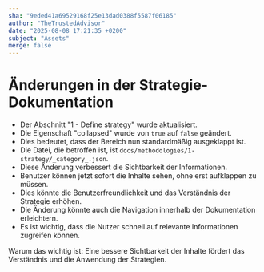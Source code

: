 ```yaml
---
sha: "9eded41a69529168f25e13dad0388f5587f06185"
author: "TheTrustedAdvisor"
date: "2025-08-08 17:21:35 +0200"
subject: "Assets"
merge: false
---
```


# Änderungen in der Strategie-Dokumentation

- Der Abschnitt "1 - Define strategy" wurde aktualisiert.
- Die Eigenschaft "collapsed" wurde von `true` auf `false` geändert.
- Dies bedeutet, dass der Bereich nun standardmäßig ausgeklappt ist.
- Die Datei, die betroffen ist, ist `docs/methodologies/1-strategy/_category_.json`.
- Diese Änderung verbessert die Sichtbarkeit der Informationen.
- Benutzer können jetzt sofort die Inhalte sehen, ohne erst aufklappen zu müssen.
- Dies könnte die Benutzerfreundlichkeit und das Verständnis der Strategie erhöhen.
- Die Änderung könnte auch die Navigation innerhalb der Dokumentation erleichtern.
- Es ist wichtig, dass die Nutzer schnell auf relevante Informationen zugreifen können.

Warum das wichtig ist: Eine bessere Sichtbarkeit der Inhalte fördert das Verständnis und die Anwendung der Strategien.

